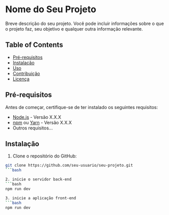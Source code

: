 # Nome do Seu Projeto

Breve descrição do seu projeto. Você pode incluir informações sobre o que o projeto faz, seu objetivo e qualquer outra informação relevante.

## Table of Contents

- [Pré-requisitos](#pré-requisitos)
- [Instalação](#instalação)
- [Uso](#uso)
- [Contribuição](#contribuição)
- [Licença](#licença)

## Pré-requisitos

Antes de começar, certifique-se de ter instalado os seguintes requisitos:

- [Node.js](https://nodejs.org/) - Versão X.X.X
- [npm](https://www.npmjs.com/) ou [Yarn](https://yarnpkg.com/) - Versão X.X.X
- Outros requisitos...

## Instalação

1. Clone o repositório do GitHub:

```bash
git clone https://github.com/seu-usuario/seu-projeto.git
```bash

2. inicie o servidor back-end
```bash
npm run dev

3. inicie a aplicação front-end
```bash
npm run dev

